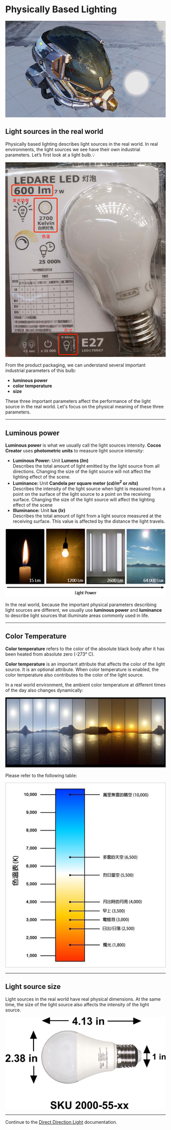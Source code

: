 # Physically Based Lighting

![pbr lighting](pbr-lighting.jpg)

## Light sources in the real world

Physically based lighting describes light sources in the real world. In real environments, the light sources we see have their own industrial parameters. Let’s first look at a light bulb.💡

![light bulb size](light-bulb.jpg)

From the product packaging, we can understand several important industrial parameters of this bulb:
- **luminous power**
- **color temperature**
- **size**

These three important parameters affect the performance of the light source in the real world. Let's focus on the physical meaning of these three parameters.

---

## Luminous power

**Luminous power** is what we usually call the light sources intensity. __Cocos Creator__ uses **photometric units** to measure light source intensity:
- **Luminous Power:** Unit **Lumens (*lm*)**<br>
   Describes the total amount of light emitted by the light source from all directions. Changing the size of the light source will not affect the lighting effect of the scene.
- **Luminance:** Unit **Candela per square meter (*cd/m<sup>2</sup>* or *nits*)**<br>
   Describes the intensity of the light source when light is measured from a point on the surface of the light source to a point on the receiving surface. Changing the size of the light source will affect the lighting effect of the scene
- **Illuminance:** Unit **lux (*lx*)**<br>
   Describes the total amount of light from a light source measured at the receiving surface. This value is affected by the distance the light travels.

![light power](light-power.jpg)

In the real world, because the important physical parameters describing light sources are different, we usually use **luminous power** and **luminance** to describe light sources that illuminate areas commonly used in life.

---

## Color Temperature

**Color temperature** refers to the color of the absolute black body after it has been heated from absolute zero (-273° C).

**Color temperature** is an important attribute that affects the color of the light source. It is an optional attribute. When color temperature is enabled, the color temperature also contributes to the color of the light source.

In a real world environment, the ambient color temperature at different times of the day also changes dynamically:<br>

![color temp of day](color-temp-of-day.jpg)

Please refer to the following table: <br>

![kelvin](kelvin.jpg)

---

## Light source size

Light sources in the real world have real physical dimensions. At the same time, the size of the light source also affects the intensity of the light source.

![light bulb size](light-bulb-size.png)

---

Continue to the [Direct Direction Light](dir-light.md) documentation.
